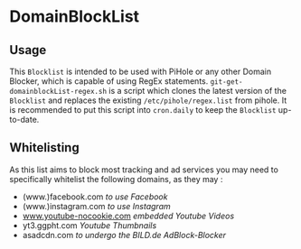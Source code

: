 # DomainBlockList
## Usage
This ``Blocklist`` is intended to be used with PiHole or any other Domain Blocker, which is capable of using RegEx statements.
``git-get-domainblockList-regex.sh`` is a script which clones the latest version of the ``Blocklist`` and replaces the existing ``/etc/pihole/regex.list`` from pihole.
It is recommended to put this script into ``cron.daily`` to keep the ``Blocklist`` up-to-date.

## Whitelisting
As this list aims to block most tracking and ad services you may need to specifically whitelist the following domains, as they may :
- (www.)facebook.com *to use Facebook*
- (www.)instagram.com *to use Instagram*
- www.youtube-nocookie.com *embedded Youtube Videos*
- yt3.ggpht.com *Youtube Thumbnails*
- asadcdn.com *to undergo the BILD.de AdBlock-Blocker*